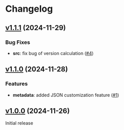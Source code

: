 # Changelog

## [v1.1.1](https://github.com/roodolv/release-and-changelog/compare/v1.1.0...v1.1.1) (2024-11-29)

### Bug Fixes
- **src**: fix bug of version calculation ([#4](https://github.com/roodolv/release-and-changelog/pull/4))

## [v1.1.0](https://github.com/roodolv/release-and-changelog/compare/v1.0.0...v1.1.0) (2024-11-28)

### Features
- **metadata**: added JSON customization feature ([#1](https://github.com/roodolv/release-and-changelog/pull/1))

## [v1.0.0](https://github.com/roodolv/release-and-changelog/tree/v1.0.0) (2024-11-26)

Initial release
